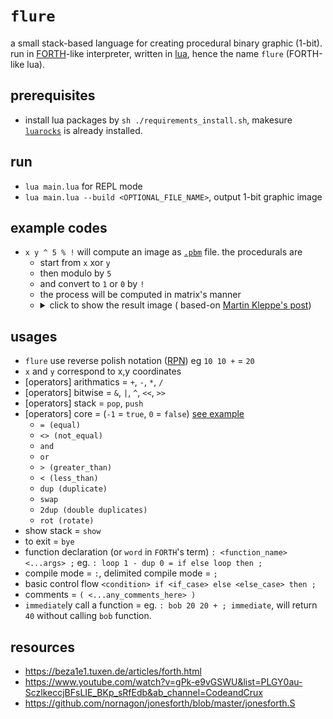 # `flure`

a small stack-based language for creating procedural binary graphic (1-bit). run in [FORTH](https://www.forth.com/forth/)-like interpreter, written in [lua](https://www.lua.org/), hence the name `flure` (FORTH-like lua).

## prerequisites
- install lua packages by `sh ./requirements_install.sh`, makesure [`luarocks`](https://luarocks.org/) is already installed. 

## run
- `lua main.lua` for REPL mode
- `lua main.lua --build <OPTIONAL_FILE_NAME>`, output 1-bit graphic image

## example codes
- `x y ^ 5 % !` will compute an image as [`.pbm`](https://oceancolor.gsfc.nasa.gov/staff/norman/seawifs_image_cookbook/faux_shuttle/pbm.html) file. the procedurals are
  - start from `x` xor `y` 
  - then modulo by `5` 
  - and convert to `1` or `0` by `!` 
  - the process will be computed in matrix's manner
  - <details><summary>click to show the result image ( based-on <a href="https://twitter.com/aemkei/status/1378106731386040322">Martin Kleppe's post</a>)</summary><img alt="00" src="example_img.png"></details>

## usages
- `flure` use reverse polish notation ([RPN](https://mathworld.wolfram.com/ReversePolishNotation.html)) eg `10 10 +` = `20`
- `x` and `y` correspond to x,y coordinates
- [operators] arithmatics = `+`, `-`, `*`, `/`
- [operators] bitwise = `&`, `|`, `^`, `<<`, `>>`
- [operators] stack = `pop`, `push`
- [operators] core = (`-1` = `true`, `0` = `false`) [see example](./docs/example.md)
  - `= (equal)`
  - `<> (not_equal)`
  - `and`
  - `or`
  - `> (greater_than)`
  - `< (less_than)`
  - `dup (duplicate)`
  - `swap`
  - `2dup (double duplicates)`
  - `rot (rotate)`
- show stack = `show`
- to exit = `bye`
- function declaration (or `word` in `FORTH`'s term) `: <function_name> <...args> ;` eg. `: loop 1 - dup 0 = if else loop then ;`
- compile mode = `:`, delimited compile mode = `;`
- basic control flow `<condition> if <if_case> else <else_case> then ;`
- comments = `( <...any_comments_here> )`
- `immediate`ly call a function = eg. `: bob 20 20 + ; immediate`, will return `40` without calling `bob` function.



## resources
- https://beza1e1.tuxen.de/articles/forth.html
- https://www.youtube.com/watch?v=gPk-e9vGSWU&list=PLGY0au-SczlkeccjBFsLIE_BKp_sRfEdb&ab_channel=CodeandCrux
- https://github.com/nornagon/jonesforth/blob/master/jonesforth.S